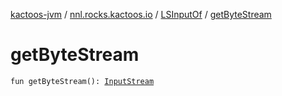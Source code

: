 [kactoos-jvm](../../index.md) / [nnl.rocks.kactoos.io](../index.md) / [LSInputOf](index.md) / [getByteStream](./get-byte-stream.md)

# getByteStream

`fun getByteStream(): `[`InputStream`](http://docs.oracle.com/javase/8/docs/api/java/io/InputStream.html)